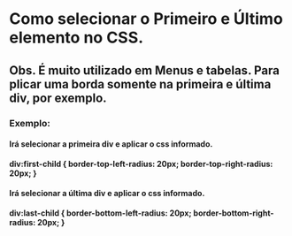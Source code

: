 <strong>
<h1>Como selecionar o Primeiro e Último elemento no CSS.</h1>
    
<h2>Obs. É muito utilizado em Menus e tabelas. Para plicar uma borda somente na primeira e última div, por exemplo.</h2>

<h3>Exemplo:</h3>
    
<h4>Irá selecionar a primeira div e aplicar o css informado.</h4>

div:first-child {
    border-top-left-radius: 20px;
    border-top-right-radius: 20px;
}


<h4>Irá selecionar a última div e aplicar o css informado.</h4>

div:last-child {
    border-bottom-left-radius: 20px;
    border-bottom-right-radius: 20px;
}
</strong>